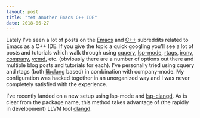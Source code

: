```yaml
---
layout: post
title: "Yet Another Emacs C++ IDE"
date: 2018-06-27
---
```


Lately I've seen a lot of posts on the
[Emacs](https://old.reddit.com/r/emacs) and
[C++](https://old.reddit.com/cpp) subreddits related to Emacs as a C++
IDE. If you give the topic a quick googling you'll see a lot of posts
and tutorials which walk through using
[cquery](https://github.com/cquery-project/cquery),
[lsp-mode](https://github.com/emacs-lsp/lsp-mode),
[rtags](https://github.com/Andersbakken/rtags),
[irony](https://github.com/Sarcasm/irony-mode),
[company](http://company-mode.github.io/),
[ycmd](https://github.com/abingham/emacs-ycmd), etc. (obviously there
are a number of options out there and multiple blog posts and
tutorials for each). I've personally tried using cquery and rtags
(both
[libclang](https://github.com/llvm-mirror/clang/tree/master/tools/libclang)
based) in combination with company-mode. My configuration was hacked
together in an unorganized way and I was never completely satisfied
with the experience.

I've recently landed on a new setup using lsp-mode and
[lsp-clangd](https://github.com/emacs-lsp/lsp-clangd). As is clear
from the package name, this method takes advantage of (the rapidly in
development) LLVM tool
[clangd](https://github.com/llvm-mirror/clang-tools-extra/tree/master/clangd).
